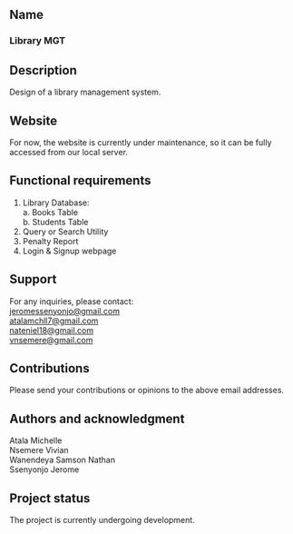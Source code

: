 ## Name
### Library MGT

## Description

Design of a library management system.


## Website
For now, the website is currently under maintenance, so it can be fully accessed from our local server.

## Functional requirements
1. Library Database:  
    a. Books Table  
    b. Students Table
2. Query or Search Utility
3. Penalty Report
4. Login & Signup webpage

## Support
For any inquiries, please contact:  
jeromessenyonjo@gmail.com  
atalamchll7@gmail.com  
nateniel18@gmail.com  
vnsemere@gmail.com

## Contributions
Please send your contributions or opinions to the above email addresses.

## Authors and acknowledgment  
Atala Michelle  
Nsemere Vivian  
Wanendeya Samson Nathan  
Ssenyonjo Jerome

## Project status
The project is currently undergoing development.


